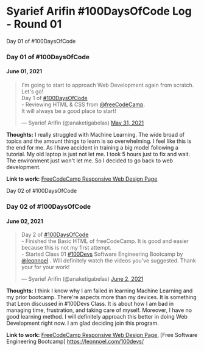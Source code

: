 # Syarief Arifin #100DaysOfCode Log - Round 01

Day 01 of #100DaysOfCode
### Day 01 of #100DaysOfCode
#### June 01, 2021 

<blockquote class="twitter-tweet"><p lang="en" dir="ltr">I&#39;m going to start to approach Web Development again from scratch. Let&#39;s go!<br>Day 1 of <a href="https://twitter.com/hashtag/100DaysOfCode?src=hash&amp;ref_src=twsrc%5Etfw">#100DaysOfCode</a> <br>- Reviewing HTML &amp; CSS from <a href="https://twitter.com/freeCodeCamp?ref_src=twsrc%5Etfw">@freeCodeCamp</a>.<br>It will always be a good place to start!</p>&mdash; Syarief Arifin (@anaketigabelas) <a href="https://twitter.com/anaketigabelas/status/1399429293348835332?ref_src=twsrc%5Etfw">May 31, 2021</a></blockquote>

**Thoughts:** I really struggled with Machine Learning. The wide broad of topics and the amount things to learn is so overwhelming. I feel like this is the end for me. As I have accident in training a big model following a tutorial. My old laptop is just not let me. I took 5 hours just to fix and wait. The environment just won't let me. So I decided to go back to web development.

**Link to work:** [FreeCodeCamp Responsive Web Design Page](https://www.freecodecamp.org/learn/responsive-web-design/)

Day 02 of #100DaysOfCode
### Day 02 of #100DaysOfCode
#### June 02, 2021 

<blockquote class="twitter-tweet"><p lang="en" dir="ltr">Day 2 of <a href="https://twitter.com/hashtag/100DaysOfCode?src=hash&amp;ref_src=twsrc%5Etfw">#100DaysOfCode</a> <br>- Finished the Basic HTML of freeCodeCamp. It is good and easier because this is not my first attempt. <br>- Started Class 01 <a href="https://twitter.com/hashtag/100Devs?src=hash&amp;ref_src=twsrc%5Etfw">#100Devs</a> Software Engineering Bootcamp by <a href="https://twitter.com/leonnoel?ref_src=twsrc%5Etfw">@leonnoel</a> . Will definitely watch the videos you&#39;ve suggested. Thank your for your work!</p>&mdash; Syarief Arifin (@anaketigabelas) <a href="https://twitter.com/anaketigabelas/status/1400092431043895302?ref_src=twsrc%5Etfw">June 2, 2021</a></blockquote>

**Thoughts:** I think I know why I am failed in learning Machine Learning and my prior bootcamp. There're aspects more than my devices. It is something that Leon discussed in #100Devs Class. It is about how I am bad in managing time, frustration, and taking care of myself. Moreover, I have no good learning method. I will definitely approach this better in doing Web Development right now. I am glad deciding join this program.

**Link to work:** [FreeCodeCamp Responsive Web Design Page](https://www.freecodecamp.org/learn/responsive-web-design/), [Free Software Engineering Bootcamp] https://leonnoel.com/100devs/
